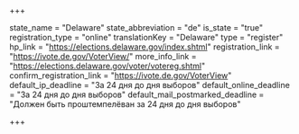 +++

state_name = "Delaware"
state_abbreviation = "de"
is_state = "true"
registration_type = "online"
translationKey = "Delaware"
type = "register"
hp_link = "https://elections.delaware.gov/index.shtml"
registration_link = "https://ivote.de.gov/VoterView/"
more_info_link = "https://elections.delaware.gov/voter/votereg.shtml"
confirm_registration_link = "https://ivote.de.gov/VoterView"
default_ip_deadline = "За 24 дня до дня выборов"
default_online_deadline = "За 24 дня до дня выборов"
default_mail_postmarked_deadline = "Должен быть проштемпелёван за 24 дня до дня выборов"

+++